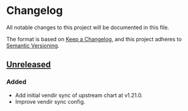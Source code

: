 # Changelog

All notable changes to this project will be documented in this file.

The format is based on [Keep a Changelog](https://keepachangelog.com/en/1.0.0/),
and this project adheres to [Semantic Versioning](https://semver.org/spec/v2.0.0.html).

## [Unreleased]

### Added

- Add initial vendir sync of upstream chart at v1.21.0.
- Improve vendir sync config.

[Unreleased]: https://github.com/giantswarm/kubeedge-cloudcore-app/tree/main
